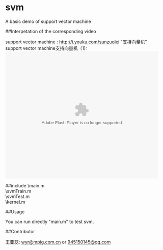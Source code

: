 # svm
A basic demo of support vector machine

##Interpetation of the corresponding video 

support vector machine : <http://i.youku.com/sunzuolei>  "支持向量机"<br/>
support vector machine支持向量机（1): 
<embed src='http://player.youku.com/player.php/sid/XMTg3OTEyMTY5Mg==/v.swf' allowFullScreen='true' quality='high' width='480' height='400' align='middle' allowScriptAccess='always' type='application/x-shockwave-flash'></embed>

##include 
\main.m     <br/>
\svmTrain.m  <br/>
\svmTest.m   <br/>
\kernel.m    <br/>

##Usage


You can run directly "main.m" to test svm.


##Contributor

 王亚蕊: <wyr@mpig.com.cn>  or  <945150145@qq.com>






